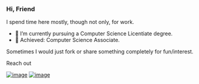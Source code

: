 ### Hi, Friend 

I spend time here mostly, though not only, for work.

- 🌱 I’m currently pursuing a Computer Science Licentiate degree.
- 💫 Achieved: Computer Science Associate.

Sometimes I would just fork or share something completely for fun/interest.

Reach out

[![image](https://img.shields.io/badge/LinkedIn-0077B5?style=for-the-badge&logo=linkedin&logoColor=white)](https://www.linkedin.com/in/lautaro-lombardi/)
[![image](https://img.shields.io/badge/Gmail-D14836?style=for-the-badge&logo=gmail&logoColor=white)](mailto:lautarolombardi19@gmail.com)
